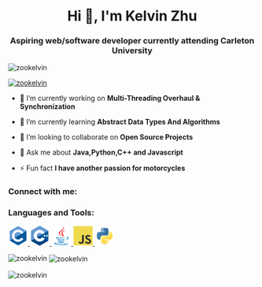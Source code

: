 <h1 align="center">Hi 👋, I'm Kelvin Zhu</h1>
<h3 align="center">Aspiring web/software developer currently attending Carleton University</h3>

<p align="left"> <img src="https://komarev.com/ghpvc/?username=zookelvin&label=Profile%20views&color=0e75b6&style=flat" alt="zookelvin" /> </p>

<p align="left"> <a href="https://github.com/ryo-ma/github-profile-trophy"><img src="https://github-profile-trophy.vercel.app/?username=zookelvin" alt="zookelvin" /></a> </p>

- 🔭 I’m currently working on **Multi-Threading Overhaul & Synchronization**

- 🌱 I’m currently learning **Abstract Data Types And Algorithms**

- 👯 I’m looking to collaborate on **Open Source Projects**

- 💬 Ask me about **Java,Python,C++ and Javascript**

- ⚡ Fun fact **I have another passion for motorcycles**

<h3 align="left">Connect with me:</h3>
<p align="left">
</p>

<h3 align="left">Languages and Tools:</h3>
<p align="left"> <a href="https://www.cprogramming.com/" target="_blank" rel="noreferrer"> <img src="https://raw.githubusercontent.com/devicons/devicon/master/icons/c/c-original.svg" alt="c" width="40" height="40"/> </a> <a href="https://www.w3schools.com/cpp/" target="_blank" rel="noreferrer"> <img src="https://raw.githubusercontent.com/devicons/devicon/master/icons/cplusplus/cplusplus-original.svg" alt="cplusplus" width="40" height="40"/> </a> <a href="https://www.java.com" target="_blank" rel="noreferrer"> <img src="https://raw.githubusercontent.com/devicons/devicon/master/icons/java/java-original.svg" alt="java" width="40" height="40"/> </a> <a href="https://developer.mozilla.org/en-US/docs/Web/JavaScript" target="_blank" rel="noreferrer"> <img src="https://raw.githubusercontent.com/devicons/devicon/master/icons/javascript/javascript-original.svg" alt="javascript" width="40" height="40"/> </a> <a href="https://www.python.org" target="_blank" rel="noreferrer"> <img src="https://raw.githubusercontent.com/devicons/devicon/master/icons/python/python-original.svg" alt="python" width="40" height="40"/> </a> </p>

<p><img align="left" src="https://github-readme-stats.vercel.app/api/top-langs?username=zookelvin&show_icons=true&locale=en&layout=compact" alt="zookelvin" /></p>

<p>&nbsp;<img align="center" src="https://github-readme-stats.vercel.app/api?username=zookelvin&show_icons=true&locale=en" alt="zookelvin" /></p>

<p><img align="center" src="https://github-readme-streak-stats.herokuapp.com/?user=zookelvin&" alt="zookelvin" /></p>
